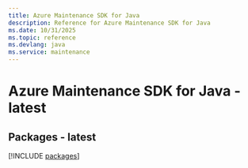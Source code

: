 ```yaml
---
title: Azure Maintenance SDK for Java
description: Reference for Azure Maintenance SDK for Java
ms.date: 10/31/2025
ms.topic: reference
ms.devlang: java
ms.service: maintenance
---
```

# Azure Maintenance SDK for Java - latest
## Packages - latest
[!INCLUDE [packages](maintenance-index.md)]